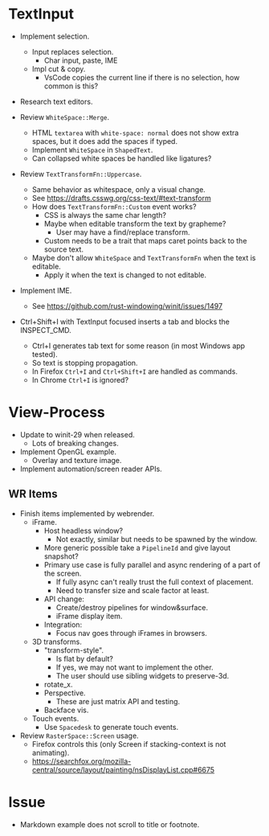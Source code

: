 # TextInput

* Implement selection.
    - Input replaces selection.
        - Char input, paste, IME
    - Impl cut & copy.
        - VsCode copies the current line if there is no selection, how common is this?
* Research text editors.

* Review `WhiteSpace::Merge`.
    - HTML `textarea` with `white-space: normal` does not show extra spaces, but it does add the spaces if typed.
    - Implement `WhiteSpace` in `ShapedText`.
    - Can collapsed white spaces be handled like ligatures?
* Review `TextTransformFn::Uppercase`.
    - Same behavior as whitespace, only a visual change.
    - See https://drafts.csswg.org/css-text/#text-transform
    - How does `TextTransformFn::Custom` event works?
        - CSS is always the same char length?
        - Maybe when editable transform the text by grapheme?
            - User may have a find/replace transform.
        - Custom needs to be a trait that maps caret points back to the source text.
    - Maybe don't allow `WhiteSpace` and `TextTransformFn` when the text is editable.
        - Apply it when the text is changed to not editable.

* Implement IME.
    - See https://github.com/rust-windowing/winit/issues/1497

* Ctrl+Shift+I with TextInput focused inserts a tab and blocks the INSPECT_CMD.
    - Ctrl+I generates tab text for some reason (in most Windows app tested).
    - So text is stopping propagation.
    - In Firefox `Ctrl+I` and `Ctrl+Shift+I` are handled as commands.
    - In Chrome `Ctrl+I` is ignored?

# View-Process

* Update to winit-29 when released.
    - Lots of breaking changes.
* Implement OpenGL example.
    - Overlay and texture image.
* Implement automation/screen reader APIs.


## WR Items

* Finish items implemented by webrender.
    - iFrame.
        - Host headless window?
            - Not exactly, similar but needs to be spawned by the window.
        - More generic possible take a `PipelineId` and give layout snapshot?
        - Primary use case is fully parallel and async rendering of a part of the screen.
            - If fully async can't really trust the full context of placement.
            - Need to transfer size and scale factor at least.
        - API change:
            - Create/destroy pipelines for window&surface.
            - iFrame display item.
        - Integration:
            - Focus nav goes through iFrames in browsers.
    - 3D transforms.
        - "transform-style".
            - Is flat by default?
            - If yes, we may not want to implement the other.
            - The user should use sibling widgets to preserve-3d.
        - rotate_x.
        - Perspective.
            - These are just matrix API and testing.
        - Backface vis.
    - Touch events.
        - Use `Spacedesk` to generate touch events.
* Review `RasterSpace::Screen` usage.
    - Firefox controls this (only Screen if stacking-context is not animating).
    - https://searchfox.org/mozilla-central/source/layout/painting/nsDisplayList.cpp#6675

# Issue

* Markdown example does not scroll to title or footnote.